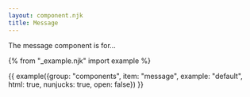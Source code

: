 ```yaml
---
layout: component.njk
title: Message
---
```


The message component is for...

{% from "_example.njk" import example %}

{{ example({group: "components", item: "message", example: "default", html: true, nunjucks: true, open: false}) }}
